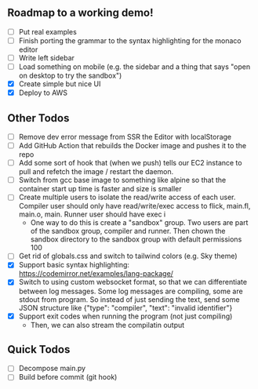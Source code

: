 ## Roadmap to a working demo!

- [ ] Put real examples
- [ ] Finish porting the grammar to the syntax highlighting for the monaco editor
- [ ] Write left sidebar
- [ ] Load something on mobile (e.g. the sidebar and a thing that says "open on desktop to try the sandbox")
- [x] Create simple but nice UI
- [x] Deploy to AWS

## Other Todos

- [ ] Remove dev error message from SSR the Editor with localStorage
- [ ] Add GitHub Action that rebuilds the Docker image and pushes it to the repo
- [ ] Add some sort of hook that (when we push) tells our EC2 instance to pull
    and refetch the image / restart the daemon.
- [ ] Switch from gcc base image to something like alpine so that the container start up time is faster and size is smaller
- [ ] Create multiple users to isolate the read/write access of each user. Compiler user should only have read/write/exec access to flick, main.fl, main.o, main. Runner user should have exec i
  - One way to do this is create a "sandbox" group. Two users are part of the sandbox group, compiler and runner. Then chown the sandbox directory to the sandbox group with default permissions 100
- [ ] Get rid of globals.css and switch to tailwind colors (e.g. Sky theme)
- [x] Support basic syntax highlighting: https://codemirror.net/examples/lang-package/
- [x] Switch to using custom websocket format, so that we can differentiate between log messages. Some log messages are compiling, some are stdout from program. So instead of just sending the text, send some JSON structure like {"type": "compiler", "text": "invalid identifier"}
- [x] Support exit codes when running the program (not just compiling)
  - Then, we can also stream the compilatin output

## Quick Todos

- [ ] Decompose main.py
- [ ] Build before commit (git hook)
